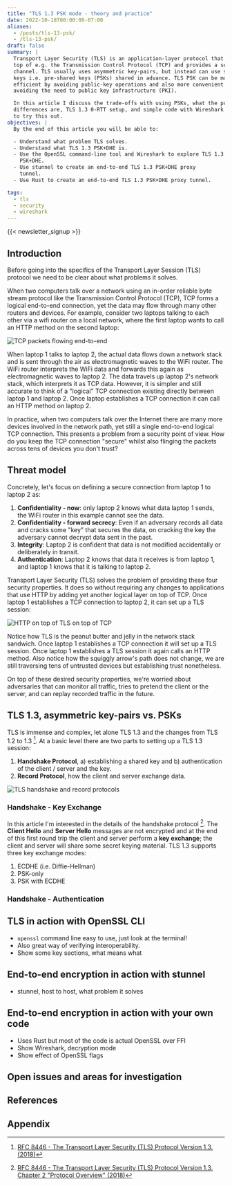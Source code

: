 ```yaml
---
title: "TLS 1.3 PSK mode - theory and practice"
date: 2022-10-18T00:00:00-07:00
aliases:
  - /posts/tls-13-psk/
  - /tls-13-psk/
draft: false
summary: |
  Transport Layer Security (TLS) is an application-layer protocol that sits on
  top of e.g. the Transmission Control Protocol (TCP) and provides a secure
  channel. TLS usually uses asymmetric key-pairs, but instead can use symmetric
  keys i.e. pre-shared keys (PSKs) shared in advance. TLS PSK can be more
  efficient by avoiding public-key operations and also more convenient by
  avoiding the need to public key infrastructure (PKI).

  In this article I discuss the trade-offs with using PSKs, what the protocol
  differences are, TLS 1.3 0-RTT setup, and simple code with Wireshark debugging
  to try this out.
objectives: |
  By the end of this article you will be able to:

  - Understand what problem TLS solves.
  - Understand what TLS 1.3 PSK+DHE is.
  - Use the OpenSSL command-line tool and Wireshark to explore TLS 1.3
    PSK+DHE.
  - Use stunnel to create an end-to-end TLS 1.3 PSK+DHE proxy
    tunnel.
  - Use Rust to create an end-to-end TLS 1.3 PSK+DHE proxy tunnel.

tags:
  - tls
  - security
  - wireshark
---
```


{{< newsletter_signup >}}

## Introduction

Before going into the specifics of the Transport Layer Session (TLS) protocol we
need to be clear about what problems it solves.

When two computers talk over a network using an in-order reliable byte stream
protocol like the Transmission Control Protocol (TCP), TCP forms a logical
end-to-end connection, yet the data may flow through many other routers and
devices. For example, consider two laptops talking to each other via a wifi
router on a local network, where the first laptop wants to call an HTTP method
on the second laptop:

![TCP packets flowing end-to-end](01-tcp-packets-flowing.svg)

When laptop 1 talks to laptop 2, the actual data flows down a network stack and
is sent through the air as electromagnetic waves to the WiFi router. The WiFi
router interprets the WiFi data and forwards this again as electromagnetic waves
to laptop 2. The data travels up laptop 2's network stack, which interprets it
as TCP data. However, it is simpler and still accurate to think of a "logical"
TCP connection existing directly between laptop 1 and laptop 2. Once laptop
establishes a TCP connection it can call an HTTP method on laptop 2.

In practice, when two computers talk over the Internet there are many more
devices involved in the network path, yet still a single end-to-end logical TCP
connection. This presents a problem from a security point of view. How do you
keep the TCP connection "secure" whilst also flinging the packets across tens of
devices you don't trust?

## Threat model

Concretely, let's focus on defining a secure connection from laptop 1 to
laptop 2 as:

1. **Confidentiality - now**: only laptop 2 knows what data laptop 1 sends, the
   WiFi router in this example cannot see the data.
2. **Confidentiality - forward secrecy**: Even if an adversary records all data
   and cracks some "key" that secures the data, on cracking the key the adversary
   cannot decrypt data sent in the past.
3. **Integrity**: Laptop 2 is confident that data is not modified accidentally
   or deliberately in transit.
4. **Authentication**: Laptop 2 knows that data it receives is from laptop 1,
   and laptop 1 knows that it is talking to laptop 2.

Transport Layer Security (TLS) solves the problem of providing these four
security properties. It does so without requiring any changes to applications
that use HTTP by adding yet another logical layer on top of TCP. Once laptop 1
establishes a TCP connection to laptop 2, it can set up a TLS session:

![HTTP on top of TLS on top of TCP](02-tls-packets.svg)

Notice how TLS is the peanut butter and jelly in the network stack sandwich.
Once laptop 1 establishes a TCP connection it will set up a TLS session. Once
laptop 1 establishes a TLS session it again calls an HTTP method. Also notice
how the squiggly arrow's path does not change, we are still traversing tens of
untrusted devices but establishing trust nonetheless.

On top of these desired security properties, we're worried about adversaries
that can monitor all traffic, tries to pretend the client or the server, and can
replay recorded traffic in the future.

## TLS 1.3, asymmetric key-pairs vs. PSKs

TLS is immense and complex, let alone TLS 1.3 and the changes from TLS 1.2 to
1.3 [^rfc8446]. At a basic level there are two parts to setting up a TLS 1.3
session:

1. **Handshake Protocol**, a) establishing a shared key and b) authentication
   of the client / server and the key.
2. **Record Protocol**, how the client and server exchange data.

![TLS handshake and record protocols](tls-sequence.svg)

### Handshake - Key Exchange

In this article I'm interested in the details of the handshake protocol
[^rfc8446_4]. The **Client Hello** and **Server Hello** messages are not
encrypted and at the end of this first round trip the client and server perform
a **key exchange**; the client and server will share some secret keying
material. TLS 1.3 supports three key exchange modes:

1. ECDHE (i.e. Diffie-Hellman)
2. PSK-only
3. PSK with ECDHE

### Handshake - Authentication

## TLS in action with OpenSSL CLI

- `openssl` command line easy to use, just look at the terminal!
- Also great way of verifying interoperability.
- Show some key sections, what means what

## End-to-end encryption in action with stunnel

- stunnel, host to host, what problem it solves

## End-to-end encryption in action with your own code

- Uses Rust but most of the code is actual OpenSSL over FFI
- Show Wireshark, decryption mode
- Show effect of OpenSSL flags

## Open issues and areas for investigation

## References

[^rfc8446]:
    [RFC 8446 - The Transport Layer Security (TLS) Protocol Version 1.3.
    (2018)](https://www.rfc-editor.org/rfc/rfc8446.html)

[^rfc8446_4]:
    [RFC 8446 - The Transport Layer Security (TLS) Protocol Version 1.3. Chapter
    2 "Protocol Overview"
    (2018)](https://www.rfc-editor.org/rfc/rfc8446.html#section-2)

## Appendix

